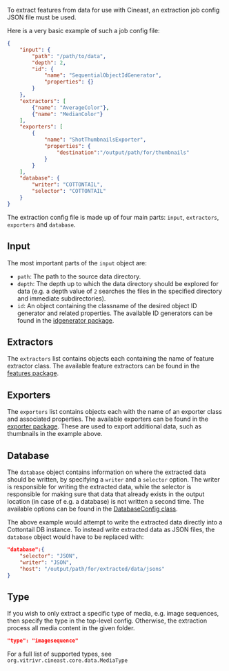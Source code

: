 To extract features from data for use with Cineast, an extraction job config JSON file must be used.

Here is a very basic example of such a job config file:
```json
{
	"input": {
		"path": "/path/to/data",
		"depth": 2,
		"id": {
			"name": "SequentialObjectIdGenerator",
			"properties": {}
		}
	},
	"extractors": [
		{"name": "AverageColor"},
		{"name": "MedianColor"}
	],
	"exporters": [
		{
			"name": "ShotThumbnailsExporter",
			"properties": {
				"destination":"/output/path/for/thumbnails"
			}
		}
	],
	"database": {
		"writer": "COTTONTAIL",
		"selector": "COTTONTAIL"
	}
}
```

The extraction config file is made up of four main parts: `input`, `extractors`, `exporters` and `database`.

## Input

The most important parts of the `input` object are:
- `path`: The path to the source data directory.
- `depth`: The depth up to which the data directory should be explored for data (e.g. a depth value of `2` searches the files in the specified directory and immediate subdirectories).
- `id`: An object containing the classname of the desired object ID generator and related properties. The available ID generators can be found in the [idgenerator package](https://github.com/vitrivr/cineast/tree/master/src/org/vitrivr/cineast/core/idgenerator).

## Extractors

The `extractors` list contains objects each containing the name of feature extractor class. The available feature extractors can be found in the [features package](https://github.com/vitrivr/cineast/tree/master/src/org/vitrivr/cineast/core/features).

## Exporters

The `exporters` list contains objects each with the name of an exporter class and associated properties. The available exporters can be found in the [exporter package](https://github.com/vitrivr/cineast/tree/master/src/org/vitrivr/cineast/core/features/exporter). These are used to export additional data, such as thumbnails in the example above.

## Database

The `database` object contains information on where the extracted data should be written, by specifying a `writer` and a `selector` option. The writer is responsible for writing the extracted data, while the selector is responsible for making sure that data that already exists in the output location (in case of e.g. a database) is not written a second time. The available options can be found in the [DatabaseConfig class](https://github.com/vitrivr/cineast/blob/master/src/org/vitrivr/cineast/core/config/DatabaseConfig.java).

The above example would attempt to write the extracted data directly into a Cottontail DB instance. To instead write extracted data as JSON files, the `database` object would have to be replaced with:
```json
"database":{
	"selector": "JSON",
	"writer": "JSON",
	"host": "/output/path/for/extracted/data/jsons"
}
```

## Type
If you wish to only extract a specific type of media, e.g. image sequences, then specify the type in the top-level config.
Otherwise, the extraction process all media content in the given folder. 
```json
"type": "imagesequence"
```
For a full list of supported types, see `org.vitrivr.cineast.core.data.MediaType`